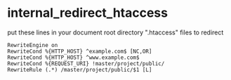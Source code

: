 # internal_redirect_htaccess

put these lines in your document root directory ".htaccess" files to redirect

    RewriteEngine on
    RewriteCond %{HTTP_HOST} ^example.com$ [NC,OR]
    RewriteCond %{HTTP_HOST} ^www.example.com$
    RewriteCond %{REQUEST_URI} !master/project/public/
    RewriteRule (.*) /master/project/public/$1 [L]
